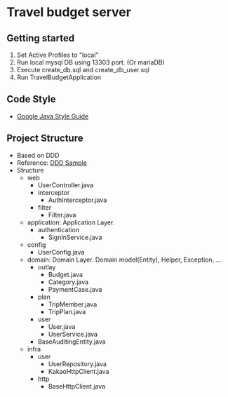 # Travel budget server

## Getting started
1. Set Active Profiles to "local"
2. Run local mysql DB using 13303 port. (Or mariaDB) 
3. Execute create_db.sql and create_db_user.sql
4. Run TravelBudgetApplication

## Code Style
- [Google Java Style Guide](https://google.github.io/styleguide/javaguide.html)

## Project Structure
- Based on DDD
- Reference: [DDD Sample](https://github.com/citerus/dddsample-core/tree/master/src/main/java/se/citerus/dddsample)
- Structure
  - web
    - UserController.java
    - interceptor
      - AuthInterceptor.java
    - filter
      - Filter.java
  - application: Application Layer.
    - authentication
      - SignInService.java
  - config
    - UserConfig.java
  - domain: Domain Layer. Domain model(Entity), Helper, Exception, ...
    - outlay
      - Budget.java
      - Category.java
      - PaymentCase.java
    - plan
      - TripMember.java
      - TripPlan.java
    - user
      - User.java
      - UserService.java
    - BaseAuditingEntity.java
  - infra
    - user
      - UserRepository.java
      - KakaoHttpClient.java
    - http
      - BaseHttpClient.java
